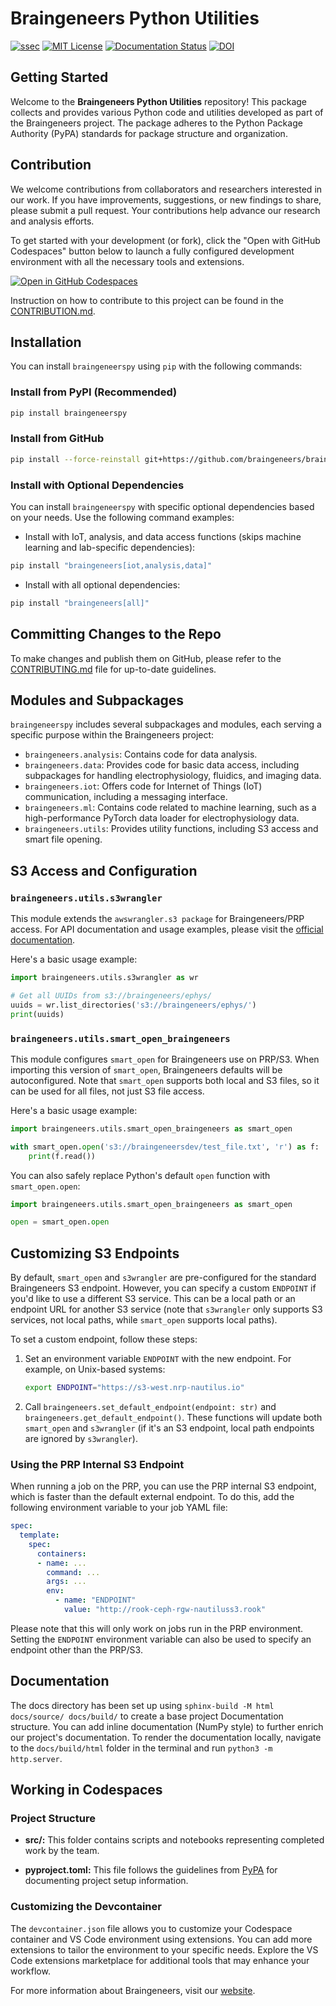 # Braingeneers Python Utilities

[![ssec](https://img.shields.io/badge/SSEC-Project-purple?logo=data:image/png;base64,iVBORw0KGgoAAAANSUhEUgAAAA0AAAAOCAQAAABedl5ZAAAACXBIWXMAAAHKAAABygHMtnUxAAAAGXRFWHRTb2Z0d2FyZQB3d3cuaW5rc2NhcGUub3Jnm+48GgAAAMNJREFUGBltwcEqwwEcAOAfc1F2sNsOTqSlNUopSv5jW1YzHHYY/6YtLa1Jy4mbl3Bz8QIeyKM4fMaUxr4vZnEpjWnmLMSYCysxTcddhF25+EvJia5hhCudULAePyRalvUteXIfBgYxJufRuaKuprKsbDjVUrUj40FNQ11PTzEmrCmrevPhRcVQai8m1PRVvOPZgX2JttWYsGhD3atbHWcyUqX4oqDtJkJiJHUYv+R1JbaNHJmP/+Q1HLu2GbNoSm3Ft0+Y1YMdPSTSwQAAAABJRU5ErkJggg==&style=plastic)](https://escience.washington.edu/wetai/)
[![MIT License](https://badgen.net/badge/license/MIT/blue)](LICENSE)
[![Documentation Status](https://readthedocs.org/projects/braingeneers/badge/?version=latest)](https://braingeneers.readthedocs.io/en/latest/?badge=latest)
[![DOI](https://zenodo.org/badge/166130153.svg)](https://zenodo.org/badge/latestdoi/166130153)

## Getting Started

Welcome to the **Braingeneers Python Utilities** repository! This package collects and provides various Python code and utilities developed as part of the Braingeneers project. The package adheres to the Python Package Authority (PyPA) standards for package structure and organization.

## Contribution

We welcome contributions from collaborators and researchers interested in our work. If you have improvements, suggestions, or new findings to share, please submit a pull request. Your contributions help advance our research and analysis efforts.

To get started with your development (or fork), click the "Open with GitHub Codespaces" button below to launch a fully configured development environment with all the necessary tools and extensions.

[![Open in GitHub Codespaces](https://github.com/codespaces/badge.svg)](https://codespaces.new/braingeneers/braingeneerspy?quickstart=1)

Instruction on how to contribute to this project can be found in the [CONTRIBUTION.md](https://github.com/braingeneers/braingeneerspy/blob/development/.github/CONTRIBUTING.md).

## Installation

You can install `braingeneerspy` using `pip` with the following commands:

### Install from PyPI (Recommended)

```bash
pip install braingeneerspy
```

### Install from GitHub

```bash
pip install --force-reinstall git+https://github.com/braingeneers/braingeneerspy.git
```

### Install with Optional Dependencies

You can install `braingeneerspy` with specific optional dependencies based on your needs. Use the following command examples:

- Install with IoT, analysis, and data access functions (skips machine learning and lab-specific dependencies):

```bash
pip install "braingeneers[iot,analysis,data]"
```

- Install with all optional dependencies:

```bash
pip install "braingeneers[all]"
```

## Committing Changes to the Repo

To make changes and publish them on GitHub, please refer to the [CONTRIBUTING.md](https://github.com/braingeneers/braingeneerspy/blob/development/.github/CONTRIBUTING.md) file for up-to-date guidelines.

## Modules and Subpackages

`braingeneerspy` includes several subpackages and modules, each serving a specific purpose within the Braingeneers project:

- `braingeneers.analysis`: Contains code for data analysis.
- `braingeneers.data`: Provides code for basic data access, including subpackages for handling electrophysiology, fluidics, and imaging data.
- `braingeneers.iot`: Offers code for Internet of Things (IoT) communication, including a messaging interface.
- `braingeneers.ml`: Contains code related to machine learning, such as a high-performance PyTorch data loader for electrophysiology data.
- `braingeneers.utils`: Provides utility functions, including S3 access and smart file opening.

## S3 Access and Configuration

### `braingeneers.utils.s3wrangler`

This module extends the `awswrangler.s3 package` for Braingeneers/PRP access. For API documentation and usage examples, please visit the [official documentation](https://aws-sdk-pandas.readthedocs.io/en/stable/).

Here's a basic usage example:

```python
import braingeneers.utils.s3wrangler as wr

# Get all UUIDs from s3://braingeneers/ephys/
uuids = wr.list_directories('s3://braingeneers/ephys/')
print(uuids)
```

### `braingeneers.utils.smart_open_braingeneers`

This module configures `smart_open` for Braingeneers use on PRP/S3. When importing this version of `smart_open`, Braingeneers defaults will be autoconfigured. Note that `smart_open` supports both local and S3 files, so it can be used for all files, not just S3 file access.

Here's a basic usage example:

```python
import braingeneers.utils.smart_open_braingeneers as smart_open

with smart_open.open('s3://braingeneersdev/test_file.txt', 'r') as f:
    print(f.read())
```

You can also safely replace Python's default `open` function with `smart_open.open`:

```python
import braingeneers.utils.smart_open_braingeneers as smart_open

open = smart_open.open
```

## Customizing S3 Endpoints

By default, `smart_open` and `s3wrangler` are pre-configured for the standard Braingeneers S3 endpoint. However, you can specify a custom `ENDPOINT` if you'd like to use a different S3 service. This can be a local path or an endpoint URL for another S3 service (note that `s3wrangler` only supports S3 services, not local paths, while `smart_open` supports local paths).

To set a custom endpoint, follow these steps:

1. Set an environment variable `ENDPOINT` with the new endpoint. For example, on Unix-based systems:

   ```bash
   export ENDPOINT="https://s3-west.nrp-nautilus.io"
   ```

2. Call `braingeneers.set_default_endpoint(endpoint: str)` and `braingeneers.get_default_endpoint()`. These functions will update both `smart_open` and `s3wrangler` (if it's an S3 endpoint, local path endpoints are ignored by `s3wrangler`).

### Using the PRP Internal S3 Endpoint

When running a job on the PRP, you can use the PRP internal S3 endpoint, which is faster than the default external endpoint. To do this, add the following environment variable to your job YAML file:

```yaml
spec:
  template:
    spec:
      containers:
      - name: ...
        command: ...
        args: ...
        env:
          - name: "ENDPOINT"
            value: "http://rook-ceph-rgw-nautiluss3.rook"
```

Please note that this will only work on jobs run in the PRP environment. Setting the `ENDPOINT` environment variable can also be used to specify an endpoint other than the PRP/S3.

## Documentation

The docs directory has been set up using `sphinx-build -M html docs/source/ docs/build/` to create a base project Documentation structure. You can add inline documentation (NumPy style) to further enrich our project's documentation. To render the documentation locally, navigate to the `docs/build/html` folder in the terminal and run `python3 -m http.server`.

## Working in Codespaces

### Project Structure

- **src/:** This folder contains scripts and notebooks representing completed work by the team.

- **pyproject.toml:** This file follows the guidelines from [PyPA](https://packaging.python.org/tutorials/packaging-projects/) for documenting project setup information.

### Customizing the Devcontainer

The `devcontainer.json` file allows you to customize your Codespace container and VS Code environment using extensions. You can add more extensions to tailor the environment to your specific needs. Explore the VS Code extensions marketplace for additional tools that may enhance your workflow.

For more information about Braingeneers, visit our [website](https://braingeneers.ucsc.edu/).
